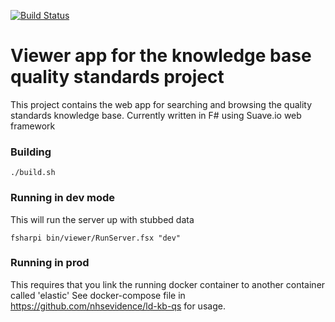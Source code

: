 [![Build Status](http://drone.ld.nice.org.uk/api/badge/github.com/nhsevidence/ld-viewer/status.svg?branch=master)](http://drone.ld.nice.org.uk/github.com/nhsevidence/ld-viewer)

# Viewer app for the knowledge base quality standards project

This project contains the web app for searching and browsing the quality standards knowledge base.  Currently written in F# using Suave.io web framework

### Building

```
./build.sh
```


### Running in dev mode

This will run the server up with stubbed data 

```
fsharpi bin/viewer/RunServer.fsx "dev"
```

### Running in prod

This requires that you link the running docker container to another container called 'elastic'
See docker-compose file in https://github.com/nhsevidence/ld-kb-qs for usage.

